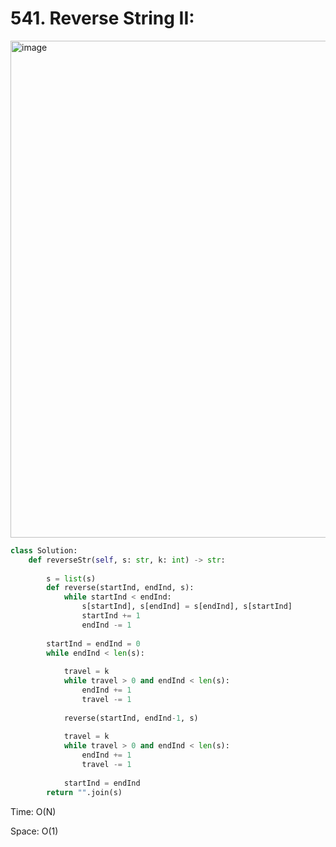 # 541. Reverse String II:

<img width="795" alt="image" src="https://user-images.githubusercontent.com/35987583/173256822-789450bf-5259-4b3e-a7ff-155e70fceb68.png">
 

```python
class Solution:
    def reverseStr(self, s: str, k: int) -> str:
        
        s = list(s)
        def reverse(startInd, endInd, s):
            while startInd < endInd:
                s[startInd], s[endInd] = s[endInd], s[startInd]
                startInd += 1
                endInd -= 1
                
        startInd = endInd = 0
        while endInd < len(s):
            
            travel = k
            while travel > 0 and endInd < len(s):
                endInd += 1
                travel -= 1
            
            reverse(startInd, endInd-1, s)
            
            travel = k
            while travel > 0 and endInd < len(s):
                endInd += 1
                travel -= 1
            
            startInd = endInd
        return "".join(s)     
```

Time: O(N)

Space: O(1)
